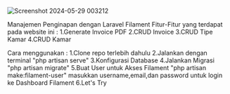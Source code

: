 ![Screenshot 2024-05-29 003212](https://github.com/call-zull/Manajemen_Penginapan-Filament/assets/144131751/81af5a6c-c331-44e4-80cd-48b59e9e11d4)

Manajemen Penginapan dengan Laravel Filament
Fitur-Fitur yang terdapat pada website ini :
1.Generate Invoice PDF
2.CRUD Invoice
3.CRUD Tipe Kamar
4.CRUD Kamar

Cara menggunakan :
1.Clone repo terlebih dahulu
2.Jalankan dengan terminal "php artisan serve"
3.Konfigurasi Database
4.Jalankan Migrasi "php artisan migrate"
5.Buat User untuk Akses Filament "php artisan make:filament-user" masukkan username,email,dan password untuk login ke Dashboard Filament
6.Let's Try
